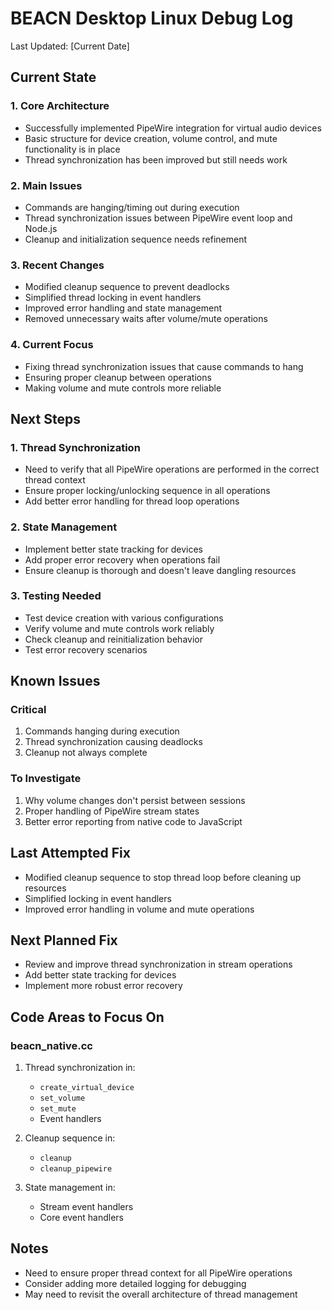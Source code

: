 # BEACN Desktop Linux Debug Log

Last Updated: [Current Date]

## Current State

### 1. Core Architecture
- Successfully implemented PipeWire integration for virtual audio devices
- Basic structure for device creation, volume control, and mute functionality is in place
- Thread synchronization has been improved but still needs work

### 2. Main Issues
- Commands are hanging/timing out during execution
- Thread synchronization issues between PipeWire event loop and Node.js
- Cleanup and initialization sequence needs refinement

### 3. Recent Changes
- Modified cleanup sequence to prevent deadlocks
- Simplified thread locking in event handlers
- Improved error handling and state management
- Removed unnecessary waits after volume/mute operations

### 4. Current Focus
- Fixing thread synchronization issues that cause commands to hang
- Ensuring proper cleanup between operations
- Making volume and mute controls more reliable

## Next Steps

### 1. Thread Synchronization
- Need to verify that all PipeWire operations are performed in the correct thread context
- Ensure proper locking/unlocking sequence in all operations
- Add better error handling for thread loop operations

### 2. State Management
- Implement better state tracking for devices
- Add proper error recovery when operations fail
- Ensure cleanup is thorough and doesn't leave dangling resources

### 3. Testing Needed
- Test device creation with various configurations
- Verify volume and mute controls work reliably
- Check cleanup and reinitialization behavior
- Test error recovery scenarios

## Known Issues

### Critical
1. Commands hanging during execution
2. Thread synchronization causing deadlocks
3. Cleanup not always complete

### To Investigate
1. Why volume changes don't persist between sessions
2. Proper handling of PipeWire stream states
3. Better error reporting from native code to JavaScript

## Last Attempted Fix
- Modified cleanup sequence to stop thread loop before cleaning up resources
- Simplified locking in event handlers
- Improved error handling in volume and mute operations

## Next Planned Fix
- Review and improve thread synchronization in stream operations
- Add better state tracking for devices
- Implement more robust error recovery

## Code Areas to Focus On

### beacn_native.cc
1. Thread synchronization in:
   - `create_virtual_device`
   - `set_volume`
   - `set_mute`
   - Event handlers

2. Cleanup sequence in:
   - `cleanup`
   - `cleanup_pipewire`

3. State management in:
   - Stream event handlers
   - Core event handlers

## Notes
- Need to ensure proper thread context for all PipeWire operations
- Consider adding more detailed logging for debugging
- May need to revisit the overall architecture of thread management 
